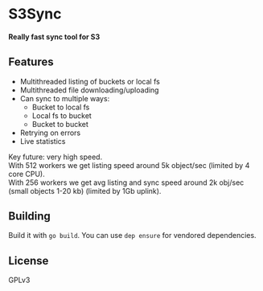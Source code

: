 # S3Sync
#### Really fast sync tool for S3

## Features
* Multithreaded listing of buckets or local fs
* Multithreaded file downloading/uploading
* Can sync to multiple ways:
    * Bucket to local fs
    * Local fs to bucket
    * Bucket to bucket
* Retrying on errors
* Live statistics

Key future: very high speed.  
With 512 workers we get listing speed around 5k object/sec (limited by 4 core CPU).  
With 256 workers we get avg listing and sync speed around 2k obj/sec (small objects 1-20 kb) (limited by 1Gb uplink).  

## Building
Build it with `go build`.
You can use `dep ensure` for vendored dependencies.

## License
GPLv3

